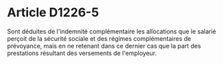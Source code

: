 # Article D1226-5

  
Sont déduites de l'indemnité complémentaire les allocations que le salarié perçoit de la sécurité sociale et des régimes complémentaires de prévoyance, mais en ne retenant dans ce dernier cas que la part des prestations résultant des versements de l'employeur.